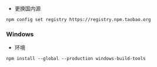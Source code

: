 - 更换国内源
``` 
npm config set registry https://registry.npm.taobao.org
```
### Windows
- 环境
``` 
npm install --global --production windows-build-tools
```
